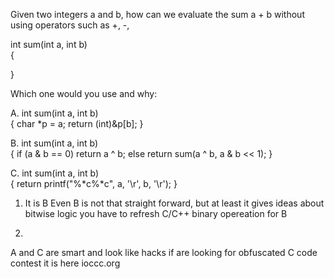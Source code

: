 Given two integers a and b, how can we evaluate the sum a + b without using operators such as +, -,

int sum(int a, int b)  
{
 
}



Which one would you use and why:

A.
int sum(int a, int b)  
{ 
    char *p = a; 
    return (int)&p[b]; 
}

B.
int sum(int a, int b)  
{ 
    if (a & b == 0) 
      return a ^ b; 
    else 
      return sum(a ^ b, a & b << 1); 
}

C.
int sum(int a, int b)  
{ 
    return printf("%*c%*c", a, '\r', b, '\r'); 
}


1. It is B 
Even B is not that straight forward, but at least it gives ideas about bitwise logic 
you have to refresh C/C++ binary opereation for B 

2.
A and C are smart and look like hacks 
if are looking for obfuscated C code contest it is here ioccc.org
